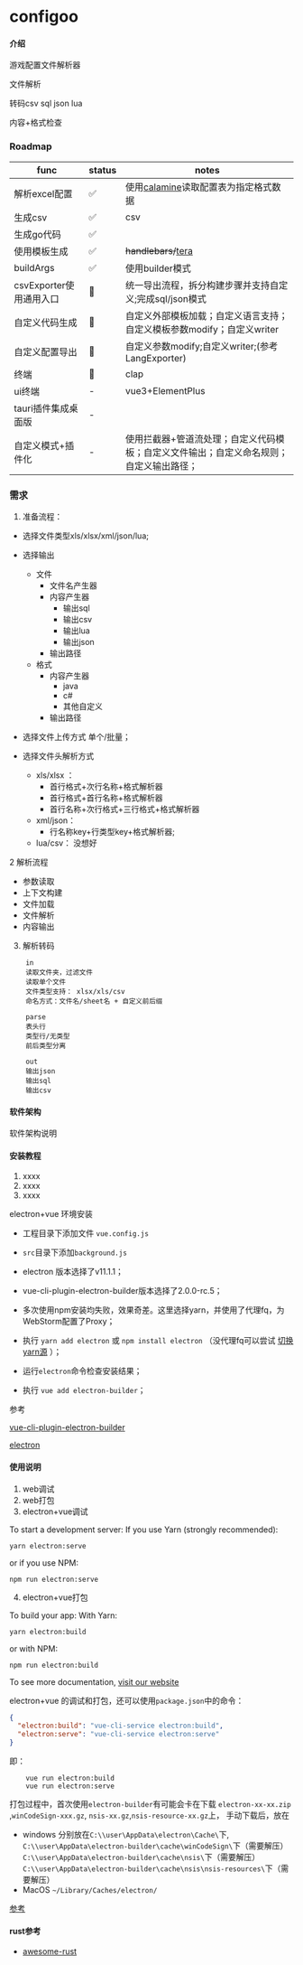 # configoo

#### 介绍

游戏配置文件解析器

文件解析

转码csv sql json lua

内容+格式检查

### Roadmap

| func              | status | notes                                                       |
|-------------------|--------|-------------------------------------------------------------|
| 解析excel配置         | ✅      | 使用[calamine](https://crates.io/crates/calamine)读取配置表为指定格式数据 |
| 生成csv             | ✅      | csv                                                         |
| 生成go代码            | ✅      |                                                             |
| 使用模板生成            | ✅      | ~~handlebars/~~[tera](https://tera.netlify.app/docs)        |
| buildArgs         | ✅      | 使用builder模式                                                 |
| csvExporter使用通用入口 | 🚧     | 统一导出流程，拆分构建步骤并支持自定义;完成sql/json模式                            |
| 自定义代码生成           | 🚧     | 自定义外部模板加载；自定义语言支持；自定义模板参数modify；自定义writer                   |
| 自定义配置导出           | 🚧     | 自定义参数modify;自定义writer;(参考LangExporter)                      |
| 终端                | 🚧     | clap                                                        |
| ui终端              | -      | vue3+ElementPlus                                            |
| tauri插件集成桌面版      | -      |                                                             |
| 自定义模式+插件化         | -      | 使用拦截器+管道流处理；自定义代码模板；自定义文件输出；自定义命名规则；自定义输出路径；                |

### 需求

1. 准备流程：

* 选择文件类型xls/xlsx/xml/json/lua;
* 选择输出
    * 文件
        * 文件名产生器
        * 内容产生器
            * 输出sql
            * 输出csv
            * 输出lua
            * 输出json
        * 输出路径
    * 格式
        * 内容产生器
            * java
            * c#
            * 其他自定义
        * 输出路径

* 选择文件上传方式 单个/批量；
* 选择文件头解析方式
    * xls/xlsx ：
        * 首行格式+次行名称+格式解析器
        * 首行格式+首行名称+格式解析器
        * 首行名称+次行格式+三行格式+格式解析器
    * xml/json：
        * 行名称key+行类型key+格式解析器;
    * lua/csv：
      没想好

2 解析流程

* 参数读取
* 上下文构建
* 文件加载
* 文件解析
* 内容输出

3. 解析转码

```
    in
    读取文件夹，过滤文件
    读取单个文件
    文件类型支持： xlsx/xls/csv
    命名方式：文件名/sheet名 + 自定义前后缀
    
    parse
    表头行
    类型行/无类型
    前后类型分离

    out
    输出json
    输出sql
    输出csv

```

#### 软件架构

软件架构说明

#### 安装教程

1. xxxx
2. xxxx
3. xxxx

electron+vue 环境安装

* 工程目录下添加文件 `vue.config.js`
* `src`目录下添加`background.js`

* electron 版本选择了v11.1.1；
* vue-cli-plugin-electron-builder版本选择了2.0.0-rc.5；
* 多次使用npm安装均失败，效果奇差。这里选择yarn，并使用了代理fq，为WebStorm配置了Proxy；
* 执行 `yarn add electron` 或 `npm install electron`
  （没代理fq可以尝试 [切换yarn源](https://zhuanlan.zhihu.com/p/108370177) ）；
* 运行`electron`命令检查安装结果；
* 执行 `vue add electron-builder`；

参考

[vue-cli-plugin-electron-builder](https://github.com/nklayman/vue-cli-plugin-electron-builder/tree/v2.0.0-rc.4)

[electron](https://github.com/electron/electron)

#### 使用说明

1. web调试
2. web打包
3. electron+vue调试

To start a development server:
If you use Yarn (strongly recommended):

```shell script
yarn electron:serve
```

or if you use NPM:

```shell script
npm run electron:serve
```

4. electron+vue打包

To build your app:
With Yarn:

```shell script
yarn electron:build
```

or with NPM:

```shell script
npm run electron:build
```

To see more
documentation, [visit our website](https://nklayman.github.io/vue-cli-plugin-electron-builder/guide/guide.html)

electron+vue 的调试和打包，还可以使用`package.json`中的命令：

```json
{
  "electron:build": "vue-cli-service electron:build",
  "electron:serve": "vue-cli-service electron:serve"
}
```

即：

```shell script 
    vue run electron:build
    vue run electron:serve
```

打包过程中，首次使用`electron-builder`有可能会卡在下载
`electron-xx-xx.zip` ,`winCodeSign-xxx.gz`, `nsis-xx.gz`,`nsis-resource-xx.gz`上，
手动下载后，放在

* windows 分别放在`C:\\user\AppData\electron\Cache\`下,
  `C:\\user\AppData\electron-builder\cache\winCodeSign\`下（需要解压）
  `C:\\user\AppData\electron-builder\cache\nsis\`下（需要解压）
  `C:\\user\AppData\electron-builder\cache\nsis\nsis-resources\`下（需要解压）
* MacOS `~/Library/Caches/electron/`

[参考](https://blog.csdn.net/cctvcqupt/article/details/87904368)

#### rust参考

* [awesome-rust](https://github.com/rustcc/awesome-rust)
